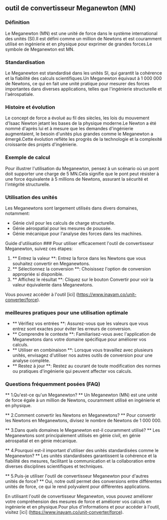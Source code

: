 ## outil de convertisseur Meganewton (MN)

### Définition
Le Meganewton (MN) est une unité de force dans le système international des unités (SI).Il est défini comme un million de Newtons et est couramment utilisé en ingénierie et en physique pour exprimer de grandes forces.Le symbole de Meganewton est MN.

### Standardisation
Le Meganewton est standardisé dans les unités SI, qui garantit la cohérence et la fiabilité des calculs scientifiques.Un Meganewton équivaut à 1 000 000 de Newtons, ce qui en fait une unité pratique pour mesurer des forces importantes dans diverses applications, telles que l'ingénierie structurelle et l'aérospatiale.

### Histoire et évolution
Le concept de force a évolué au fil des siècles, les lois du mouvement d'Isaac Newton jetant les bases de la physique moderne.Le Newton a été nommé d'après lui et à mesure que les demandes d'ingénierie augmentaient, le besoin d'unités plus grandes comme le Meganewton a émergé.Cette évolution reflète les progrès de la technologie et la complexité croissante des projets d'ingénierie.

### Exemple de calcul
Pour illustrer l'utilisation du Meganewton, pensez à un scénario où un pont doit supporter une charge de 5 MN.Cela signifie que le pont peut résister à une force équivalente à 5 millions de Newtons, assurant la sécurité et l'intégrité structurelle.

### Utilisation des unités
Les Meganewtons sont largement utilisés dans divers domaines, notamment:
- Génie civil pour les calculs de charge structurelle.
- Génie aérospatial pour les mesures de poussée.
- Génie mécanique pour l'analyse des forces dans les machines.

Guide d'utilisation ###
Pour utiliser efficacement l'outil de convertisseur Meganewton, suivez ces étapes:
1. ** Entrez la valeur **: Entrez la force dans les Newtons que vous souhaitez convertir en Meganewtons.
2. ** Sélectionnez la conversion **: Choisissez l'option de conversion appropriée si disponible.
3. ** Affichez le résultat **: Cliquez sur le bouton Convertir pour voir la valeur équivalente dans Meganewtons.

Vous pouvez accéder à l'outil [ici] (https://www.inayam.co/unit-converter/force).

### meilleures pratiques pour une utilisation optimale
- ** Vérifiez vos entrées **: Assurez-vous que les valeurs que vous entrez sont exactes pour éviter les erreurs de conversion.
- ** Comprendre le contexte **: Familiarisez-vous avec l'application de Meganewtons dans votre domaine spécifique pour améliorer vos calculs.
- ** Utiliser en combinaison **: Lorsque vous travaillez avec plusieurs unités, envisagez d'utiliser nos autres outils de conversion pour une analyse complète.
- ** Restez à jour **: Restez au courant de toute modification des normes ou pratiques d'ingénierie qui peuvent affecter vos calculs.

### Questions fréquemment posées (FAQ)

** 1.Qu'est-ce qu'un Meganewton? **
Un Meganewton (MN) est une unité de force égale à un million de Newtons, couramment utilisé en ingénierie et en physique.

** 2.Comment convertir les Newtons en Meganewtons? **
Pour convertir les Newtons en Meganewtons, divisez le nombre de Newtons de 1 000 000.

** 3.Dans quels domaines le Meganewton est-il couramment utilisé? **
Les Meganewtons sont principalement utilisés en génie civil, en génie aérospatial et en génie mécanique.

** 4.Pourquoi est-il important d'utiliser des unités standardisées comme le Meganewton? **
Les unités standardisées garantissent la cohérence et la fiabilité des mesures, facilitant la communication et la collaboration entre diverses disciplines scientifiques et techniques.

** 5.Puis-je utiliser l'outil de convertisseur Meganewton pour d'autres unités de force? **
Oui, notre outil permet des conversions entre différentes unités de force, ce qui le rend polyvalent pour différentes applications.

En utilisant l'outil de convertisseur Meganewton, vous pouvez améliorer votre compréhension des mesures de force et améliorer vos calculs en ingénierie et en physique.Pour plus d'informations et pour accéder à l'outil, visitez [ici] (https://www.inayam.co/unit-converter/force).